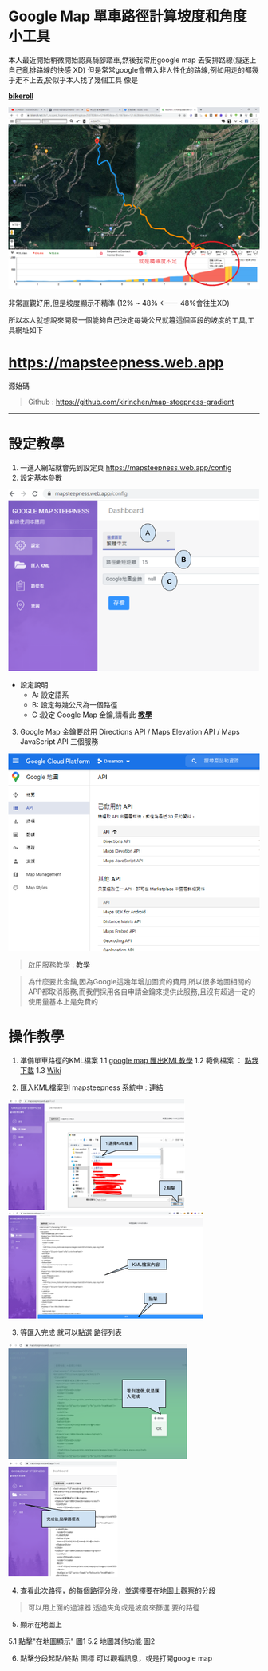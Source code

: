 # Google Map 單車路徑計算坡度和角度小工具

本人最近開始稍微開始認真騎腳踏車,然後我常用google map 去安排路線(癡迷上自己亂排路線的快感 XD)
但是常常google會帶入非人性化的路線,例如用走的都幾乎走不上去,於似乎本人找了幾個工具
像是

**[bikeroll](https://bikeroll.net/)**

![accept.jpg](https://github.com/kirinchen/note-annex/blob/master/map-gradient/bikeroll-not-enough.png?raw=true)

非常直觀好用,但是坡度顯示不精準 (12% ~ 48%  <--- 48%會往生XD)

所以本人就想說來開發一個能夠自己決定每幾公尺就篹這個區段的坡度的工具,工具網址如下


 https://mapsteepness.web.app
 ====
 源始碼
 
> Github : https://github.com/kirinchen/map-steepness-gradient

___

# 設定教學

1. 一進入網站就會先到設定頁   https://mapsteepness.web.app/config 
2. 設定基本參數

![accept.jpg](https://github.com/kirinchen/note-annex/blob/master/map-gradient/config.png?raw=true)
- 設定說明
    - A: 設定語系
    - B: 設定每幾公尺為一個路徑
    - C :設定 Google Map 金鑰,請看此 **[教學](https://github.com/kirinchen/map-steepness-gradient/blob/master/doc/gmapkey-zh-tw.md)**

3. Google Map 金鑰要啟用 Directions API / Maps Elevation API / Maps JavaScript API 三個服務

![map-service-enable.jpg](https://github.com/kirinchen/note-annex/blob/master/map-gradient/map-service-enable.png?raw=true)

> 啟用服務教學 : [教學](https://github.com/kirinchen/map-steepness-gradient/blob/master/gmapkey-zh-tw.md)

> 為什麼要此金鑰,因為Google這幾年增加圖資的費用,所以很多地圖相關的APP都取消服務,而我們採用各自申請金鑰來提供此服務,且沒有超過一定的使用量基本上是免費的

# 操作教學

1. 準備單車路徑的KML檔案
  1.1 [google map 匯出KML教學](https://github.com/kirinchen/map-steepness-gradient/blob/master/doc/mymap-export-kml.md)
  1.2 範例檔案 ： [點我下載]()
  1.3 [Wiki](https://zh.m.wikipedia.org/zh-tw/KML)

2. 匯入KML檔案到 mapsteepness 系統中 : [連結](https://mapsteepness.web.app/load)

![map.jpg](https://github.com/kirinchen/note-annex/blob/master/map-gradient/sel-kml.png?raw=true)
![map.jpg](https://github.com/kirinchen/note-annex/blob/master/map-gradient/sel-kml-done.png?raw=true)



3. 等匯入完成 就可以點選 路徑列表

![map.jpg](https://github.com/kirinchen/note-annex/blob/master/map-gradient/import-done.png?raw=true)
![map.jpg](https://github.com/kirinchen/note-annex/blob/master/map-gradient/path-table.png?raw=true) 

4. 查看此次路徑，的每個路徑分段，並選擇要在地圖上觀察的分段



> 可以用上面的過濾器 透過夾角或是坡度來篩選 要的路徑

5. 顯示在地圖上

  5.1 點擊"在地圖顯示"
圖1
  5.2 地圖其他功能
圖2

6. 點擊分段起點/終點 圖標 可以觀看訊息，或是打開google map
